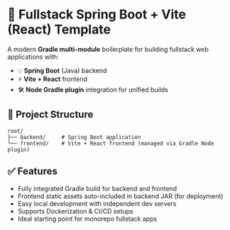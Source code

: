 # 🚀 Fullstack Spring Boot + Vite (React) Template

A modern **Gradle multi-module** boilerplate for building fullstack web applications with:

* 💡 **Spring Boot** (Java) backend
* ⚡️ **Vite + React** frontend
* 🛠️ **Node Gradle plugin** integration for unified builds

## 📁 Project Structure

```
root/
├── backend/     # Spring Boot application
└── frontend/    # Vite + React frontend (managed via Gradle Node plugin)
```

## ✅ Features

* Fully integrated Gradle build for backend and frontend
* Frontend static assets auto-included in backend JAR (for deployment)
* Easy local development with independent dev servers
* Supports Dockerization & CI/CD setups
* Ideal starting point for monorepo fullstack apps


